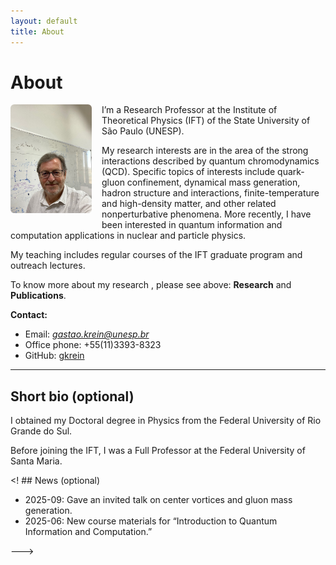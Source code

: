 ```yaml
---
layout: default
title: About
---
```


# About

<img src="/assets/images/gkrein.jpg" alt="Photo of Gastão Krein" style="max-width: 130px; float: left; margin: 0 1rem 1rem 0; border-radius: 6px;">

I’m a Research Professor at the Institute of Theoretical Physics (IFT) of the State University of São Paulo (UNESP). 

My research interests are in the area of the strong interactions described by quantum chromodynamics (QCD). Specific topics of interests include quark-gluon confinement, dynamical mass generation, hadron structure and interactions, finite-temperature and high-density matter, and other related nonperturbative phenomena. More recently, I have been interested in quantum information and computation applications in nuclear and particle physics. 

My teaching includes regular courses of the IFT graduate program and outreach lectures.

To know more about my research , please see above: **Research** and **Publications**. 

**Contact:**  
- Email: *gastao.krein@unesp.br*
- Office phone: +55(11)3393-8323
- GitHub: [gkrein](https://github.com/gkrein)  

---

## Short bio (optional)
I obtained my Doctoral degree in Physics from the Federal University of Rio Grande do Sul.

Before joining the IFT, I was a Full Professor at the Federal University of Santa Maria. 

<! ## News (optional)
- 2025-09: Gave an invited talk on center vortices and gluon mass generation.  
- 2025-06: New course materials for “Introduction to Quantum Information and Computation.”

<!-- If you prefer the photo centered above the text, replace the <img> above with:
<img src="/assets/images/me.jpg" alt="Photo of Gastão Krein" style="display:block; margin:0 auto 1rem; max-width: 260px; border-radius: 6px;">
and remove "float: left" so the text doesn’t wrap.
-->
--->
